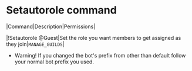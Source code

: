 # Setautorole command

|Command|Description|Permissions|

|!Setautorole @Guest|Set the role you want members to get assigned as they join|`MANAGE_GUILDS`|

* Warning! If you changed the bot's prefix from other than default follow your normal bot prefix you used.